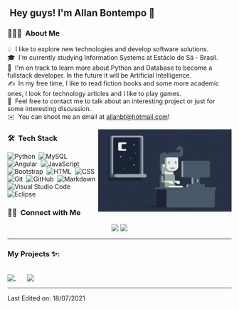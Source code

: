 ## &nbsp;Hey guys! I'm Allan Bontempo 👋 

### 👨🏻‍💻 &nbsp;About Me

💡 &nbsp;I like to explore new technologies and develop software solutions.\
🎓 &nbsp;I'm currently studying Information Systems at Estácio de Sá - Brasil.\
🌱 &nbsp;I'm on track to learn more about Python and Database to become a fullstack developer. In the future it will be Artificial Intelligence.\
✍️ &nbsp;In my free time, I like to read fiction books and some more academic ones, I look for technology articles and I like to play games.\
💬 &nbsp;Feel free to contact me to talk about an interesting project or just for some interesting discussion.\
✉️ &nbsp;You can shoot me an email at allanbt@hotmail.com!
<!---📄 &nbsp;Please have a look at my [Résumé](https://www.adityavsingh.com/resume.html) for more details about me. I'm open to feedback and suggestions! --->

<img alt="Night Coding" src="https://raw.githubusercontent.com/AVS1508/AVS1508/master/assets/Night-Coding.gif" align="right"/>

### 🛠 &nbsp;Tech Stack

![Python](https://img.shields.io/badge/-Python-05122A?style=flat&logo=python)&nbsp;
![MySQL](https://img.shields.io/badge/MySQL-05122A?styleflat&logo=mysql&logoColor=white)
![Angular](https://img.shields.io/badge/Angular-05122A?flat&logo=angular&logoColor=red)&nbsp;
![JavaScript](https://img.shields.io/badge/-JavaScript-05122A?style=flat&logo=javascript)&nbsp;
![Bootstrap](https://img.shields.io/badge/-Bootstrap-05122A?style=flat&logo=bootstrap&logoColor=563D7C)&nbsp;
![HTML](https://img.shields.io/badge/-HTML-05122A?style=flat&logo=HTML5)&nbsp;
![CSS](https://img.shields.io/badge/-CSS-05122A?style=flat&logo=CSS3&logoColor=1572B6)&nbsp;
![Git](https://img.shields.io/badge/-Git-05122A?style=flat&logo=git)&nbsp;
![GitHub](https://img.shields.io/badge/-GitHub-05122A?style=flat&logo=github)&nbsp;
![Markdown](https://img.shields.io/badge/-Markdown-05122A?style=flat&logo=markdown)&nbsp;
![Visual Studio Code](https://img.shields.io/badge/-Visual%20Studio%20Code-05122A?style=flat&logo=visual-studio-code&logoColor=007ACC)&nbsp;
![Eclipse](https://img.shields.io/badge/-Eclipse-05122A?style=flat&logo=eclipse-ide&logoColor=2C2255)&nbsp;

### 🤝🏻 &nbsp;Connect with Me

<p align="center">
<a href="https://www.linkedin.com/in/allan-bontempo-168721130/"><img src="https://img.shields.io/badge/-Allan%20Bontempo-0077B5?style=flat&logo=Linkedin&logoColor=white"/></a>
<a href="https://www.instagram.com/allangoodtime/"><img src="https://img.shields.io/badge/-@allangoodtime-E4405F?style=flat&logo=Instagram&logoColor=white"/></a>
</p>


----
### My Projects ✨:
<br>
<a href="https://github.com/AllanBontempo/Artist_Website">
  <img align="center" src="https://github-readme-stats.vercel.app/api/pin/?username=AllanBontempo&repo=Artist_Website&theme=tokyonight"/>
</a>
&nbsp;
&nbsp;
&nbsp;
<a href="https://github.com/AllanBontempo/PousadaTucanoMarahu">
 <img align="center" src="https://github-readme-stats.vercel.app/api/pin/?username=AllanBontempo&repo=PousadaTucanoMarahu&theme=tokyonight"/>
</a>



----
Last Edited on: 18/07/2021


